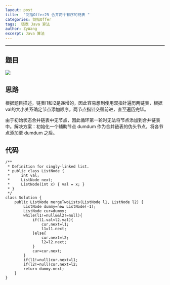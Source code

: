 ```yaml
---
layout: post
title:  "剑指Offer25 合并两个有序的链表 "
categories: 剑指Offer
tags:  链表 Java 算法
author: ZyWang
excerpt: Java 算法 
---
```


****
## 题目 ##

![](https://s1.ax1x.com/2020/07/24/UxpDJ0.jpg)

## 思路 ##

根据题目描述，链表l1和l2是递增的，因此容易想到使用双指针遍历两链表，根据val的大小关系确定节点添加顺序，两节点指针交替前进，直至遍历完毕。


由于初始状态合并链表中无节点，因此循环第一轮时无法将节点添加到合并链表中。解决方案：初始化一个辅助节点 dumdum 作为合并链表的伪头节点，将各节点添加至 dumdum 之后。

## 代码 ##
	
	/**
	 * Definition for singly-linked list.
	 * public class ListNode {
	 *     int val;
	 *     ListNode next;
	 *     ListNode(int x) { val = x; }
	 * }
	 */
	class Solution {
	    public ListNode mergeTwoLists(ListNode l1, ListNode l2) {
	        ListNode dummy=new ListNode(-1);
	        ListNode cur=dummy;
	        while(l1!=null&&l2!=null){
	            if(l1.val<l2.val){
	                cur.next=l1;
	                l1=l1.next;
	            }else{
	                cur.next=l2;
	                l2=l2.next;
	            }
	            cur=cur.next;
	        }
	        if(l1!=null)cur.next=l1;
	        if(l2!=null)cur.next=l2;
	        return dummy.next;
	    }
	}